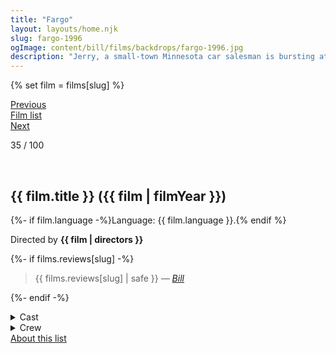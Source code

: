 ```yaml
---
title: "Fargo"
layout: layouts/home.njk
slug: fargo-1996
ogImage: content/bill/films/backdrops/fargo-1996.jpg
description: "Jerry, a small-town Minnesota car salesman is bursting at the seams with debt... but he's got a plan. He's going to hire two thugs to kidnap his wife in a scheme to collect a hefty ransom from his wealthy father-in-law. It's going to be a snap and nobody's going to get hurt... until people start dying. Enter Police Chief Marge, a coffee-drinking, parka-wearing - and extremely pregnant - investigator who'll stop at nothing to get her man. And if you think her small-time investigative skills will give the crooks a run for their ransom... you betcha!"
---
```


{% set film = films[slug] %}

<nav class="films">
  <div class="prev">
    <a href="../lon-the-professional-1994"><i class="fa-solid fa-chevron-left fa-xs"></i> Previous</a>
  </div>
  <div>
    <a href="../">Film list</a>
  </div>
  <div class="next">
    <a href="../good-will-hunting-1997">Next <i class="fa-solid fa-chevron-right fa-xs"></i></a>
  </div>
</nav>

<p>35 / 100</p>

<article class="film slug-fargo-1996">
  <div class="backdrop-and-poster">
    <img class="poster" src="../films/posters/{{ slug }}.jpg" alt="">
    <img class="backdrop" src="../films/backdrops/{{ slug }}.jpg" alt="">
  </div>

  <h1>{{ film.title }} ({{ film | filmYear }})</h1>

  <p>
    {%- if film.language -%}Language: {{ film.language }}.{% endif %}
    
  </p>

  <p class="director">
    Directed by <strong>{{ film | directors }}</strong>
  </p>

  {%- if films.reviews[slug] -%}
    <blockquote> 
      {{ films.reviews[slug] | safe }} <em>—&nbsp;<a href="/bill">Bill</a></em>
    </blockquote> 
  {%- endif -%}

  <details>
    <summary>
      Cast
    </summary>
  <ul>
    {%- for cast in film.credits.cast -%}
      <li>
        {{ cast.name }} as <em>{{ cast.character }}</em>
      </li>
    {%- endfor -%}
  </ul>
  </details>

  <details>
    <summary>
      Crew
    </summary>
    <ul>
      {%- for crew in film.credits.crew -%}
        <li>
          {{ crew.name }} &mdash; <em>{{ crew.job }}</em>
        </li>
      {%- endfor -%}
    </ul>
  </details>
  
</article>
<footer>
  <a href="../about">About this list</a>
</footer>
